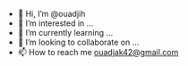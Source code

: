 - 👋 Hi, I’m @ouadjih
- 👀 I’m interested in ...
- 🌱 I’m currently learning ...
- 💞️ I’m looking to collaborate on ...
- 📫 How to reach me ouadjak42@gmail.com

<!---
ouadjih/ouadjih is a ✨ special ✨ repository because its `README.md` (this file) appears on your GitHub profile.
You can click the Preview link to take a look at your changes.
--->
